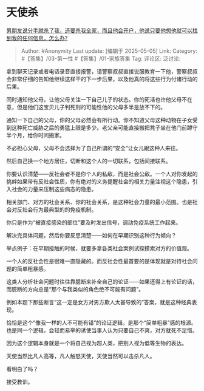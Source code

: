 # 天使杀
[男朋友说分手就杀了我，还要杀我全家，而且他会开户，他说只要他想他就可以找到我的任何信息，怎么办?](https://www.zhihu.com/question/1899209359428399185/answer/1902729465768941487)

> Author: #Anonymity
> Last update: [编辑于 2025-05-05]
> Link:
> Category: #【答集】/03-第一性 #【答集】/01-家族答集 
> Tag:
> 评论区:
> 泛讨论:

拿到聊天记录或者电话录音直接报警，请警察叔叔直接说服教育一下他，警察叔叔会非常仔细的告知他继续这样干的下一步后果，以及他真的将这些行为付诸行动的后果。

同时通知他父母，让他父母关注一下自己儿子的状态。你的死活也许他父母不在意，但是他们这宝贝儿子判死刑的可能性他的父母多半是放不下的。

通知一下自己的父母，你的父母必然会有所行动。你不知道父母这种动物在子女受到这种死亡威胁之后的勇猛上限是多少。老父亲可能直接搬把凳子坐在他门前蹲守半个月，给你时间搬家。

不必担心父母，父母不会选择为了自己所谓的“安全”让女儿跟这种人来往。

然后自己换一个地方居住，切断和这个人的一切联系，包括间接联系。

  

你要认识清楚——反社会者不是你个人的私敌，而是社会公敌。一个人对你发起的挑衅如果带有反社会性质，你有绝对的义务提醒社会的相关力量注视这个隐患，引入社会的力量来压制这些病态的隐患。

相关部门、对方的社会关系、你的社会关系，是这种社会力量的最小范围。也是社会对反社会行为最典型的的免疫机制。

你只是作为“被直接感染的部位”要及时发出信号，调动免疫系统工作起来。

  

解决完具体问题，然后你要反思清楚——如何在早期识别这种行为倾向？

举点例子：在早期接触的时候，就要多拿各类社会案例试探摸索对方的价值观。

一个人的反社会性是很难一直隐藏的。而反社会性最首要的是体现就是对待社会问题的简单粗暴感。

这类人分析社会问题时往往靠臆断来补全自己的论证——如果还得上有论证的话，而臆断的方向总是“那个与我类似的角色绝不可能有问题”。

例如本题下那些断言“这一定是女方对男方欺人太甚导致的”答案，就是这种经典表现。

恰恰是这个“像我一样的人不可能有错”的论证逻辑，是那个“简单粗暴”感的根源。也是同一个逻辑，会轻而易举的诱使当事人认为只要自己不爽，对方就死不足惜。

因为这个逻辑本身就是一个将自己视为超人类，把别人视为低等生物的表达。

天使当然比凡人高等，凡人触怒天使，天使当然可以击杀凡人。

看明白了吗？

接受教训。
